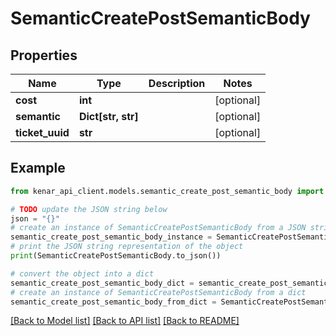 # SemanticCreatePostSemanticBody


## Properties

Name | Type | Description | Notes
------------ | ------------- | ------------- | -------------
**cost** | **int** |  | [optional] 
**semantic** | **Dict[str, str]** |  | [optional] 
**ticket_uuid** | **str** |  | [optional] 

## Example

```python
from kenar_api_client.models.semantic_create_post_semantic_body import SemanticCreatePostSemanticBody

# TODO update the JSON string below
json = "{}"
# create an instance of SemanticCreatePostSemanticBody from a JSON string
semantic_create_post_semantic_body_instance = SemanticCreatePostSemanticBody.from_json(json)
# print the JSON string representation of the object
print(SemanticCreatePostSemanticBody.to_json())

# convert the object into a dict
semantic_create_post_semantic_body_dict = semantic_create_post_semantic_body_instance.to_dict()
# create an instance of SemanticCreatePostSemanticBody from a dict
semantic_create_post_semantic_body_from_dict = SemanticCreatePostSemanticBody.from_dict(semantic_create_post_semantic_body_dict)
```
[[Back to Model list]](../README.md#documentation-for-models) [[Back to API list]](../README.md#documentation-for-api-endpoints) [[Back to README]](../README.md)


